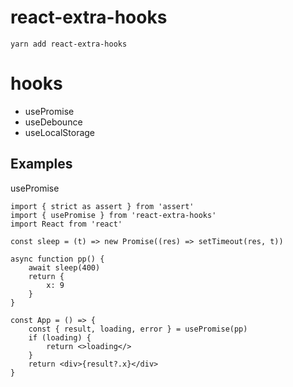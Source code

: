# react-extra-hooks

`yarn add react-extra-hooks`

# hooks

-   usePromise
-   useDebounce
-   useLocalStorage

## Examples

usePromise

```tsx
import { strict as assert } from 'assert'
import { usePromise } from 'react-extra-hooks'
import React from 'react'

const sleep = (t) => new Promise((res) => setTimeout(res, t))

async function pp() {
    await sleep(400)
    return {
        x: 9
    }
}

const App = () => {
    const { result, loading, error } = usePromise(pp)
    if (loading) {
        return <>loading</>
    }
    return <div>{result?.x}</div>
}
```
